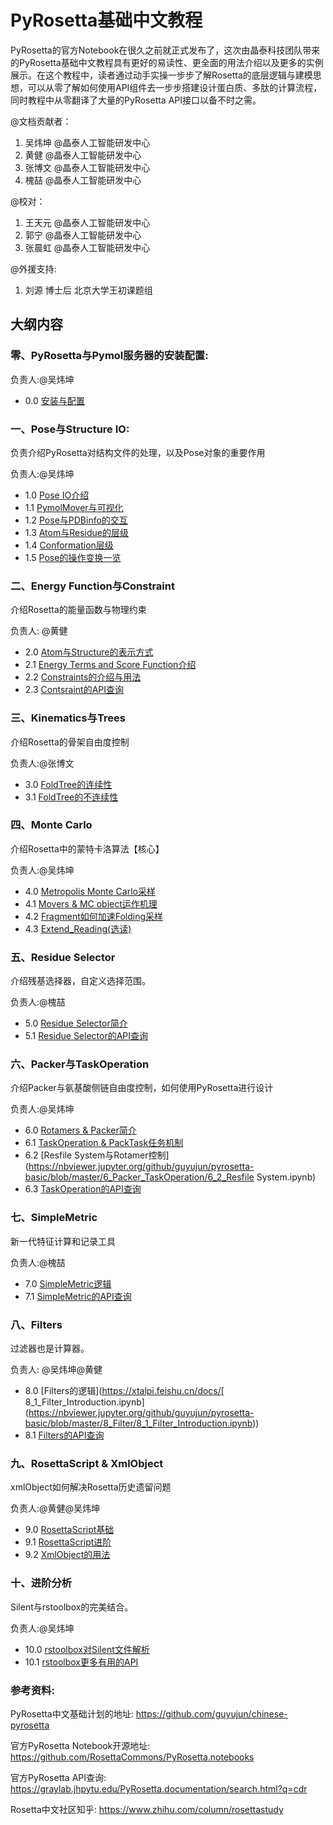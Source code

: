 # PyRosetta基础中文教程

PyRosetta的官方Notebook在很久之前就正式发布了，这次由晶泰科技团队带来的PyRosetta基础中文教程具有更好的易读性、更全面的用法介绍以及更多的实例展示。在这个教程中，读者通过动手实操一步步了解Rosetta的底层逻辑与建模思想，可以从零了解如何使用API组件去一步步搭建设计蛋白质、多肽的计算流程，同时教程中从零翻译了大量的PyRosetta API接口以备不时之需。

@文档贡献者：

1. 吴炜坤 @晶泰人工智能研发中心
2. 黄健 @晶泰人工智能研发中心
3. 张博文 @晶泰人工智能研发中心
4. 槐喆 @晶泰人工智能研发中心

@校对：

1. 王天元 @晶泰人工智能研发中心
2. 郭宁 @晶泰人工智能研发中心
3. 张晨虹 @晶泰人工智能研发中心

@外援支持:

1. 刘源 博士后 北京大学王初课题组



## 大纲内容

### 零、PyRosetta与Pymol服务器的安装配置:

负责人:@吴炜坤  

-  0.0 [安装与配置](https://nbviewer.jupyter.org/github/guyujun/chinese-pyrosetta/blob/master/1_PoseIO/0_0_Installation.ipynb)



### 一、Pose与Structure IO: 

负责介绍PyRosetta对结构文件的处理，以及Pose对象的重要作用 

负责人:@吴炜坤  

- 1.0 [Pose IO介绍](https://nbviewer.jupyter.org/github/guyujun/pyrosetta-basic/blob/master/1_PoseIO/1_1_Pose_IO.ipynb)
- 1.1 [PymolMover与可视化](https://nbviewer.jupyter.org/github/guyujun/pyrosetta-basic/blob/master/1_PoseIO/1_2_PyMover_PyRosetta.ipynb)
- 1.2 [Pose与PDBinfo的交互](https://nbviewer.jupyter.org/github/guyujun/pyrosetta-basic/blob/master/1_PoseIO/1_3_Pose_PDBinfo.ipynb)
- 1.3 [Atom与Residue的层级](https://nbviewer.jupyter.org/github/guyujun/pyrosetta-basic/blob/master/1_PoseIO/1_4_Atom_Residue.ipynb)
- 1.4 [Conformation层级](https://nbviewer.jupyter.org/github/guyujun/pyrosetta-basic/blob/master/1_PoseIO/1_5_Conformation_Geometry.ipynb)
- 1.5 [Pose的操作变换一览](https://nbviewer.jupyter.org/github/guyujun/pyrosetta-basic/blob/master/1_PoseIO/1_6_Pose_Operating.ipynb)



### 二、Energy Function与Constraint

介绍Rosetta的能量函数与物理约束

负责人: @黄健 

- 2.0 [Atom与Structure的表示方式](https://nbviewer.jupyter.org/github/guyujun/pyrosetta-basic/blob/master/2_Energy/2_1_Atom_Model.ipynb)
- 2.1 [Energy Terms and Score Function介绍](https://nbviewer.jupyter.org/github/guyujun/pyrosetta-basic/blob/master/2_Energy/2_2_Energy_Function.ipynb)
- 2.2 [Constraints的介绍与用法](https://nbviewer.jupyter.org/github/guyujun/pyrosetta-basic/blob/master/2_Energy/2_3_Constraint.ipynb)
- 2.3 [Contsraint的API查询](https://nbviewer.jupyter.org/github/guyujun/pyrosetta-basic/blob/master/2_Energy/2_4_Contsraint_API.ipynb)



### 三、Kinematics与Trees

介绍Rosetta的骨架自由度控制

负责人:@张博文 

- 3.0 [FoldTree的连续性](https://nbviewer.jupyter.org/github/guyujun/pyrosetta-basic/blob/master/3_Kinematics/3_0_FoldTree.ipynb)
- 3.1 [FoldTree的不连续性](https://nbviewer.jupyter.org/github/guyujun/pyrosetta-basic/blob/master/3_Kinematics/3_1_Jump_Cutpoint.ipynb)



### 四、Monte Carlo

介绍Rosetta中的蒙特卡洛算法【核心】

负责人:@吴炜坤  

- 4.0 [Metropolis Monte Carlo采样](https://nbviewer.jupyter.org/github/guyujun/pyrosetta-basic/blob/master/4_MCMC/4_0_Metropolis_Monte_Carlo.ipynb)
- 4.1 [Movers & MC object运作机理](https://nbviewer.jupyter.org/github/guyujun/pyrosetta-basic/blob/master/4_MCMC/4_1_Movers_MC_object.ipynb)
- 4.2 [Fragment如何加速Folding采样](https://nbviewer.jupyter.org/github/guyujun/pyrosetta-basic/blob/master/4_MCMC/4_2_Fragment_Folding.ipynb)
- 4.3 [Extend_Reading(选读)](https://nbviewer.jupyter.org/github/guyujun/pyrosetta-basic/blob/master/4_MCMC/Extended_Reading_Metropolis_Monte_Carlo.ipynb)



### 五、Residue Selector

介绍残基选择器，自定义选择范围。

负责人:@槐喆

- 5.0 [Residue Selector简介](https://nbviewer.jupyter.org/github/guyujun/pyrosetta-basic/blob/master/5_Residue_Selector/5_0_ResidueSelectors_Logic.ipynb)
- 5.1 [Residue Selector的API查询](https://nbviewer.jupyter.org/github/guyujun/pyrosetta-basic/blob/master/5_Residue_Selector/5_1_ResidueSelector_ApiSearch.ipynb)



### 六、Packer与TaskOperation

介绍Packer与氨基酸侧链自由度控制，如何使用PyRosetta进行设计

负责人:@吴炜坤 

- 6.0 [Rotamers & Packer简介](https://nbviewer.jupyter.org/github/guyujun/pyrosetta-basic/blob/master/6_Packer_TaskOperation/6_0_Rotamer_Packer.ipynb)
- 6.1 [TaskOperation & PackTask任务机制](https://nbviewer.jupyter.org/github/guyujun/pyrosetta-basic/blob/master/6_Packer_TaskOperation/6_1_PackTask_TaskOP.ipynb)
- 6.2 [Resfile System与Rotamer控制](https://nbviewer.jupyter.org/github/guyujun/pyrosetta-basic/blob/master/6_Packer_TaskOperation/6_2_Resfile System.ipynb)
- 6.3 [TaskOperation的API查询](https://nbviewer.jupyter.org/github/guyujun/pyrosetta-basic/blob/master/6_Packer_TaskOperation/6_3_TaskOperation_API.ipynb)



### 七、SimpleMetric

新一代特征计算和记录工具

负责人:@槐喆 

- 7.0 [SimpleMetric逻辑](https://nbviewer.jupyter.org/github/guyujun/pyrosetta-basic/blob/master/7_Simple_Metrics/7_0_Simple_Metrics_Logic.ipynb)
- 7.1 [SimpleMetric的API查询](https://nbviewer.jupyter.org/github/guyujun/pyrosetta-basic/blob/master/7_Simple_Metrics/7_1_Simple_Metrics_ApiSearch.ipynb)



### 八、Filters

过滤器也是计算器。

负责人: @吴炜坤@黄健 

- 8.0 [Filters的逻辑](https://xtalpi.feishu.cn/docs/[ 8_1_Filter_Introduction.ipynb](https://nbviewer.jupyter.org/github/guyujun/pyrosetta-basic/blob/master/8_Filter/8_1_Filter_Introduction.ipynb))
- 8.1 [Filters的API查询](https://nbviewer.jupyter.org/github/guyujun/pyrosetta-basic/blob/master/8_Filter/8_2_RosettaFilter_API.ipynb)



### 九、RosettaScript & XmlObject

xmlObject如何解决Rosetta历史遗留问题

负责人:@黄健@吴炜坤 

- 9.0 [RosettaScript基础](https://nbviewer.jupyter.org/github/guyujun/pyrosetta-basic/blob/master/9_xmlObject_RosettaScript/9_1_RS_basis.ipynb)
- 9.1  [RosettaScript进阶](https://nbviewer.jupyter.org/github/guyujun/pyrosetta-basic/blob/master/9_xmlObject_RosettaScript/9_2_RS_advanced.ipynb)
- 9.2 [XmlObject的用法](https://nbviewer.jupyter.org/github/guyujun/pyrosetta-basic/blob/master/9_XmlObject/9_3_XmlObject.ipynb)



### 十、进阶分析

Silent与rstoolbox的完美结合。

负责人:@吴炜坤 

- 10.0 [rstoolbox对Silent文件解析](https://nbviewer.jupyter.org/github/guyujun/pyrosetta-basic/blob/master/10_Analysis/10_0_rstoolbox.ipynb)
- 10.1 [rstoolbox更多有用的API](https://nbviewer.jupyter.org/github/guyujun/pyrosetta-basic/blob/master/10_Analysis/10_1_more_api.ipynb)



### 参考资料:

PyRosetta中文基础计划的地址: https://github.com/guyujun/chinese-pyrosetta

官方PyRosetta Notebook开源地址: https://github.com/RosettaCommons/PyRosetta.notebooks

官方PyRosetta API查询: https://graylab.jhpytu.edu/PyRosetta.documentation/search.html?q=cdr

Rosetta中文社区知乎: https://www.zhihu.com/column/rosettastudy

